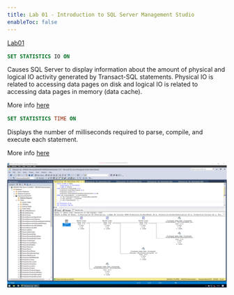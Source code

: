 ```yaml
---
title: Lab 01 - Introduction to SQL Server Management Studio
enableToc: false
---
```

[Lab01](https://diogorainhalopes.github.io/adsi/guides/Lab01.pdf)

```sql
SET STATISTICS IO ON
``` 
Causes SQL Server to display information about the amount of physical and logical IO activity generated by Transact-SQL statements. Physical IO is related to accessing data pages on disk and logical IO is related to accessing data pages in memory (data cache).

More info [here](https://learn.microsoft.com/en-us/sql/t-sql/statements/set-statistics-io-transact-sql?view=sql-server-ver16)

```sql
SET STATISTICS TIME ON
``` 
Displays the number of milliseconds required to parse, compile, and execute each statement.

More info [here](https://learn.microsoft.com/en-us/sql/t-sql/statements/set-statistics-time-transact-sql?view=sql-server-ver16)

![Lab 01 Screenshot](assets/lab01_screenshot.png)

